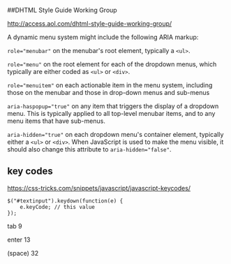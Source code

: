 ##DHTML Style Guide Working Group

http://access.aol.com/dhtml-style-guide-working-group/

A dynamic menu system might include the following ARIA markup:

`role="menubar"` on the menubar's root element, typically a `<ul>`.

`role="menu"` on the root element for each of the dropdown menus, which typically are either coded as `<ul>` or `<div>`.

`role="menuitem"` on each actionable item in the menu system, including those on the menubar and those in drop-down menus and sub-menus

`aria-haspopup="true"` on any item that triggers the display of a dropdown menu. This is typically applied to all top-level menubar items, and to any menu items that have sub-menus.

`aria-hidden="true"` on each dropdown menu's container element, typically either a `<ul>` or `<div>`. When JavaScript is used to make the menu visible, it should also change this attribute to `aria-hidden="false"`.


## key codes

https://css-tricks.com/snippets/javascript/javascript-keycodes/

    $("#textinput").keydown(function(e) {
        e.keyCode; // this value
    });
    
tab	9

enter	13

(space)	32
